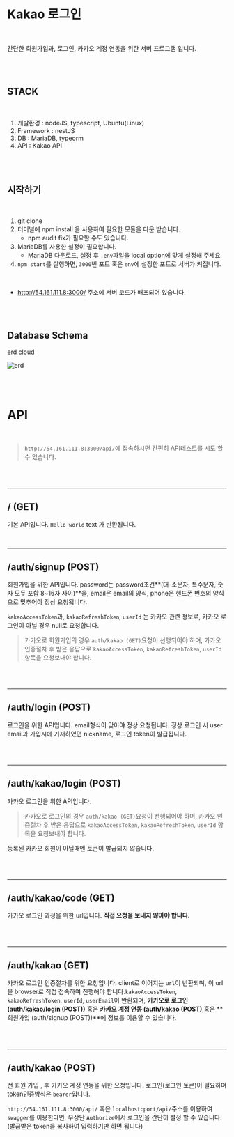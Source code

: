 # Kakao 로그인

<br>

간단한 회원가입과, 로그인, 카카오 계정 연동을 위한 서버 프로그램 입니다.

<br>

<br>

## STACK

<br>

1. 개발환경 : nodeJS, typescript, Ubuntu(Linux)
2. Framework : nestJS
3. DB : MariaDB, typeorm
4. API : Kakao API

<br>

<br>

## 시작하기

<br>

1. git clone
2. 터미널에 npm install 을  사용하여 필요한 모듈을 다운 받습니다.
   - npm audit fix가 필요할 수도 있습니다.
3. MariaDB를 사용한 설정이 필요합니다.
   - MariaDB 다운로드, 설정 후 `.env`파일을 local option에 맞게 설정해 주세요
4. `npm start`를 실행하면, `3000`번 포트 혹은 `env`에 설정한 포트로 서버가 켜집니다.

<br>

- http://54.161.111.8:3000/ 주소에 서버 코드가 배포되어 있습니다.

<br>

<br>

## Database Schema

[erd cloud](https://www.erdcloud.com/d/8KrHb4KZykiAKdD2f)

![erd](https://user-images.githubusercontent.com/52588452/79096762-f361df00-7d98-11ea-8384-841497cea889.png)

<br>

<br>

# API

<br>

> `http://54.161.111.8:3000/api/`에 접속하시면 간편히 API테스트를 시도 할 수 있습니다.

<br>

<br>

***

## / (GET)

기본 API입니다. `Hello world` text 가 반환됩니다.

<br>

***

## /auth/signup (POST)

회원가입을 위한 API입니다. password는 password조건**(대-소문자, 특수문자, 숫자 모두 포함 8~16자 사이)**을, email은 email의 양식, phone은 핸드폰 번호의 양식으로 맞추어야 정상 요청됩니다.<br>

`kakaoAccessToken`과, `kakaoRefreshToken`, `userId` 는 카카오 관련 정보로, 카카오 로그인이 아닐 경우  null로 요청합니다.<br>

> 카카오로 회원가입의 경우 `auth/kakao (GET)`요청이 선행되어야 하며, 카카오 인증절차 후 받은 응답으로 `kakaoAccessToken`, `kakaoRefreshToken`, `userId` 항목을 요청보내야 합니다.

<br>

<br>

***

## /auth/login (POST)

로그인을 위한 API입니다. email형식이 맞아야 정상 요청됩니다. 정상 로그인 시 user email과 가입시에 기재하였던 nickname, 로그인 token이 발급됩니다.

<br>

<br>

***

## /auth/kakao/login (POST)

카카오 로그인을 위한 API입니다. 

> 카카오로 로그인의 경우 `auth/kakao (GET)`요청이 선행되어야 하며, 카카오 인증절차 후 받은 응답으로 `kakaoAccessToken`, `kakaoRefreshToken`, `userId` 항목을 요청보내야 합니다.<br>

등록된 카카오 회원이 아닐때엔 토큰이 발급되지 않습니다.

<br>

<br>

***

## /auth/kakao/code (GET)

카카오 로그인 과정을 위한 url입니다. **직접 요청을 보내지 않아야 합니다.**

<br>

<br>

***

## /auth/kakao (GET)

카카오 로그인 인증절차를 위한 요청입니다. client로 이어지는 `url`이 반환되며, 이 url 을 browser로 직접 접속하여 진행해야 합니다.`kakaoAccessToken`, `kakaoRefreshToken`, `userId`, `userEmail`이 반환되며, **카카오로 로그인(auth/kakao/login (POST))** 혹은 **카카오 계정 연동 (auth/kakao (POST)**,혹은 **회원가입 (auth/signup (POST))**에 정보를 이용할 수 있습니다.

<br>

<br>

***

## /auth/kakao (POST)

선 회원 가입 , 후 카카오 계정 연동을 위한 요청입니다. 로그인(로그인 토큰)이 필요하며 token인증방식은 `bearer`입니다. 

`http://54.161.111.8:3000/api/` 혹은 `localhost:port/api/`주소를 이용하여 `swagger`를 이용한다면, 우상단 `Authorize`에서 로그인을 간단히 설정 할 수 있습니다. (발급받은 token을 복사하여 입력하기만 하면 됩니다)

<br>

<br>

<br>

<br>